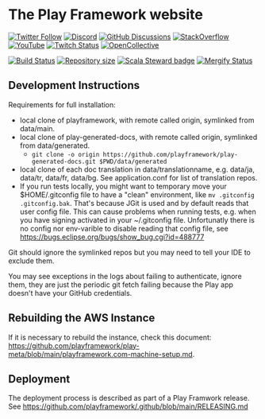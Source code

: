 # The Play Framework website

[![Twitter Follow](https://img.shields.io/twitter/follow/playframework?label=follow&style=flat&logo=twitter&color=brightgreen)](https://twitter.com/playframework)
[![Discord](https://img.shields.io/discord/931647755942776882?logo=discord&logoColor=white)](https://discord.gg/g5s2vtZ4Fa)
[![GitHub Discussions](https://img.shields.io/github/discussions/playframework/playframework?&logo=github&color=brightgreen)](https://github.com/playframework/playframework/discussions)
[![StackOverflow](https://img.shields.io/static/v1?label=stackoverflow&logo=stackoverflow&logoColor=fe7a16&color=brightgreen&message=playframework)](https://stackoverflow.com/tags/playframework)
[![YouTube](https://img.shields.io/youtube/channel/views/UCRp6QDm5SDjbIuisUpxV9cg?label=watch&logo=youtube&style=flat&color=brightgreen&logoColor=ff0000)](https://www.youtube.com/channel/UCRp6QDm5SDjbIuisUpxV9cg)
[![Twitch Status](https://img.shields.io/twitch/status/playframework?logo=twitch&logoColor=white&color=brightgreen&label=live%20stream)](https://www.twitch.tv/playframework)
[![OpenCollective](https://img.shields.io/opencollective/all/playframework?label=financial%20contributors&logo=open-collective)](https://opencollective.com/playframework)

[![Build Status](https://github.com/playframework/playframework.com/actions/workflows/build-test.yml/badge.svg)](https://github.com/playframework/playframework.com/actions/workflows/build-test.yml)
[![Repository size](https://img.shields.io/github/repo-size/playframework/playframework.com.svg?logo=git)](https://github.com/playframework/playframework.com)
[![Scala Steward badge](https://img.shields.io/badge/Scala_Steward-helping-blue.svg?style=flat&logo=data:image/png;base64,iVBORw0KGgoAAAANSUhEUgAAAA4AAAAQCAMAAAARSr4IAAAAVFBMVEUAAACHjojlOy5NWlrKzcYRKjGFjIbp293YycuLa3pYY2LSqql4f3pCUFTgSjNodYRmcXUsPD/NTTbjRS+2jomhgnzNc223cGvZS0HaSD0XLjbaSjElhIr+AAAAAXRSTlMAQObYZgAAAHlJREFUCNdNyosOwyAIhWHAQS1Vt7a77/3fcxxdmv0xwmckutAR1nkm4ggbyEcg/wWmlGLDAA3oL50xi6fk5ffZ3E2E3QfZDCcCN2YtbEWZt+Drc6u6rlqv7Uk0LdKqqr5rk2UCRXOk0vmQKGfc94nOJyQjouF9H/wCc9gECEYfONoAAAAASUVORK5CYII=)](https://scala-steward.org)
[![Mergify Status](https://img.shields.io/endpoint.svg?url=https://api.mergify.com/v1/badges/playframework/playframework.com&style=flat)](https://mergify.com)

## Development Instructions

Requirements for full installation:
- local clone of playframework, with remote called origin, symlinked from data/main.
- local clone of play-generated-docs, with remote called origin, symlinked from data/generated.
  - `git clone -o origin https://github.com/playframework/play-generated-docs.git $PWD/data/generated`
- local clone of each doc translation in data/translationname, e.g. data/ja, data/tr, data/fr, data/bg. See application.conf for list of translation repos.
- If you run tests locally, you might want to temporary move your $HOME/.gitconfig file to have a "clean" environment, like `mv .gitconfig .gitconfig.bak`. That's because JGit is used and by default reads that user config file. This can cause problems when running tests, e.g. when you have signing activated in your ~/.gitconfig file. Unfortunatly there is no config nor env-varible to disable reading that config file, see https://bugs.eclipse.org/bugs/show_bug.cgi?id=488777

Git should ignore the symlinked repos but you may need to tell your IDE to exclude them.

You may see exceptions in the logs about failing to authenticate, ignore them, they are just the periodic git fetch failing because the Play app doesn't have your GitHub credentials.

## Rebuilding the AWS Instance

If it is necessary to rebuild the instance, check this document: <https://github.com/playframework/play-meta/blob/main/playframework.com-machine-setup.md>.

## Deployment

The deployment process is described as part of a Play Framwork release. See https://github.com/playframework/.github/blob/main/RELEASING.md
